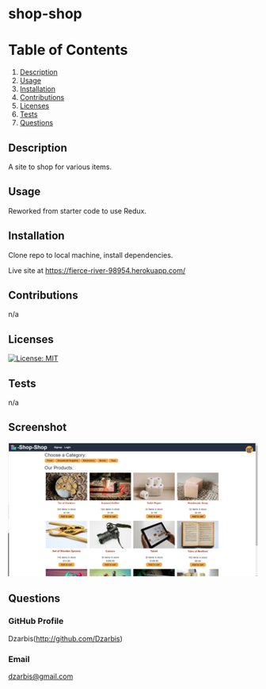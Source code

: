 # shop-shop

# Table of Contents
1) [Description](#Description)
2) [Usage](#Usage)
3) [Installation](#Installation)
4) [Contributions](#Contributions)
5) [Licenses](#Licenses)
6) [Tests](#Tests)
7) [Questions](#Questions)

## Description
A site to shop for various items.

## Usage
Reworked from starter code to use Redux.

## Installation
Clone repo to local machine, install dependencies.

Live site at https://fierce-river-98954.herokuapp.com/

## Contributions
n/a

## Licenses
[![License: MIT](https://img.shields.io/badge/License-MIT-blue.svg)](https://opensource.org/licenses/MIT)

## Tests
n/a

## Screenshot
![screenshot](./images/screenshot.png)

## Questions

### GitHub Profile
Dzarbis(http://github.com/Dzarbis)

### Email
dzarbis@gmail.com